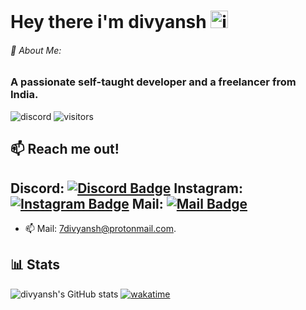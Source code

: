 # Hey there i'm divyansh <img src="https://user-images.githubusercontent.com/1303154/88677602-1635ba80-d120-11ea-84d8-d263ba5fc3c0.gif" width="28px" alt="im divyansh">

###### 💫 About Me:

### A passionate self-taught developer and a freelancer from India.
 

![discord](https://discord.c99.nl/widget/theme-3/774966001384292362.png) ![visitors](https://visitor-badge.glitch.me/badge?page_id=divyanshxd.divyanshxd)

## 📫 Reach me out!

## Discord: [![Discord Badge](https://img.shields.io:/discord/808424540177825875)](https://discord.gg/gjDymvVmR8) Instagram: [![Instagram Badge](https://img.shields.io/badge/-@divyanshv_-e84393?style=flat&labelColor=e84393&logo=instagram&logoColor=white)](https://instagram.com/divyanshv_) Mail: [![Mail Badge](https://img.shields.io/badge/-divyansh-c0392b?style=flat&labelColor=c0392b&logo=gmail&logoColor=white)](mailto:7divyansh@protonmail.com)

- 📫 Mail: 7divyansh@protonmail.com.

## 📊 Stats
 
![divyansh's GitHub stats](https://github-readme-stats.vercel.app/api?username=divyanshxd&show_icons=true&theme=dracula) [![wakatime](https://wakatime.com/badge/user/dddfed3d-9ed0-4806-a754-64dbb3a494ba.svg)](https://wakatime.com/@dddfed3d-9ed0-4806-a754-64dbb3a494ba) 
